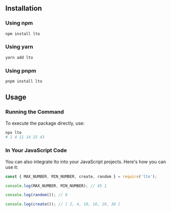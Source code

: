 ## Installation

### Using npm

```bash
npm install lto
```

### Using yarn

```bash
yarn add lto
```

### Using pnpm

```bash
pnpm install lto
```

## Usage

### Running the Command

To execute the package directly, use:

```bash
npx lto
# 1 4 11 14 25 43
```

### In Your JavaScript Code

You can also integrate lto into your JavaScript projects. Here's how you can use it:

```js
const { MAX_NUMBER, MIN_NUMBER, create, random } = require('lto');

console.log(MAX_NUMBER, MIN_NUMBER); // 45 1

console.log(random()); // 8

console.log(create()); // [ 2, 4, 10, 16, 19, 30 ]
```
